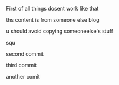 
First of all things dosent work like that

ths content is from someone else blog

u should avoid copying someoneelse's stuff 

squ

second commit

third commit

another comit
